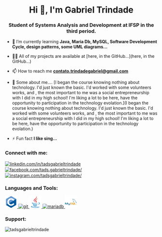 <h1 align="center">Hi 👋, I'm Gabriel Trindade</h1>
<h3 align="center">Student of Systems Analysis and Development at IFSP in the third period.</h3>

- 🌱 I’m currently learning **Java, Maria Db, MySQL, Software Development Cycle, design patterns, some UML diagrams...**

- 👨‍💻 All of my projects are available at [here, in the GitHub...](here, in the GitHub...)

- 📫 How to reach me **contato.trindadegabriel@gmail.com**

- 📄 Some about me.... [I began the course knowing nothing about technology. I'd just known the basic. I'd worked with some volunteers works, and , the most important to me was a social entrepreneurship with I did in my high school! I'm liking a lot to be here, have the opportunity to participation in the technology evolation.](I began the course knowing nothing about technology. I'd just known the basic. I'd worked with some volunteers works, and , the most important to me was a social entrepreneurship with I did in my high school! I'm liking a lot to be here, have the opportunity to participation in the technology evolation.)

- ⚡ Fun fact **I like sing...**

<h3 align="left">Connect with me:</h3>
<p align="left">
<a href="https://linkedin.com/in/linkedin.com/in/tadsgabrieltrindade" target="blank"><img align="center" src="https://raw.githubusercontent.com/rahuldkjain/github-profile-readme-generator/master/src/images/icons/Social/linked-in-alt.svg" alt="linkedin.com/in/tadsgabrieltrindade" height="30" width="40" /></a>
<a href="https://fb.com/facebook.com/tads.gabrieltrindade/" target="blank"><img align="center" src="https://raw.githubusercontent.com/rahuldkjain/github-profile-readme-generator/master/src/images/icons/Social/facebook.svg" alt="facebook.com/tads.gabrieltrindade/" height="30" width="40" /></a>
<a href="https://instagram.com/instagram.com/tadsgabrieltrindade/" target="blank"><img align="center" src="https://raw.githubusercontent.com/rahuldkjain/github-profile-readme-generator/master/src/images/icons/Social/instagram.svg" alt="instagram.com/tadsgabrieltrindade/" height="30" width="40" /></a>
</p>

<h3 align="left">Languages and Tools:</h3>
<p align="left"> <a href="https://www.cprogramming.com/" target="_blank"> <img src="https://raw.githubusercontent.com/devicons/devicon/master/icons/c/c-original.svg" alt="c" width="40" height="40"/> </a> <a href="https://git-scm.com/" target="_blank"> <img src="https://www.vectorlogo.zone/logos/git-scm/git-scm-icon.svg" alt="git" width="40" height="40"/> </a> <a href="https://www.java.com" target="_blank"> <img src="https://raw.githubusercontent.com/devicons/devicon/master/icons/java/java-original.svg" alt="java" width="40" height="40"/> </a> <a href="https://mariadb.org/" target="_blank"> <img src="https://www.vectorlogo.zone/logos/mariadb/mariadb-icon.svg" alt="mariadb" width="40" height="40"/> </a> <a href="https://www.mysql.com/" target="_blank"> <img src="https://raw.githubusercontent.com/devicons/devicon/master/icons/mysql/mysql-original-wordmark.svg" alt="mysql" width="40" height="40"/> </a> </p>

<h3 align="left">Support:</h3>
<p><a href="https://www.buymeacoffee.com/tadsgabrieltrindade"> <img align="left" src="https://cdn.buymeacoffee.com/buttons/v2/default-yellow.png" height="50" width="210" alt="tadsgabrieltrindade" /></a></p><br><br>
